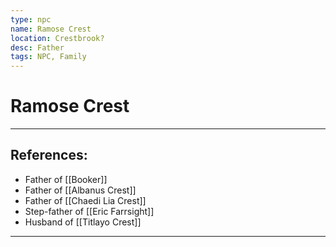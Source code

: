 ```yaml
---
type: npc
name: Ramose Crest
location: Crestbrook?
desc: Father
tags: NPC, Family
---
```


# Ramose Crest
___ 
## References: 
- Father of [[Booker]]
- Father of [[Albanus Crest]]
- Father of [[Chaedi Lia Crest]]
- Step-father of [[Eric Farrsight]]
- Husband of [[Titlayo Crest]]
--- 